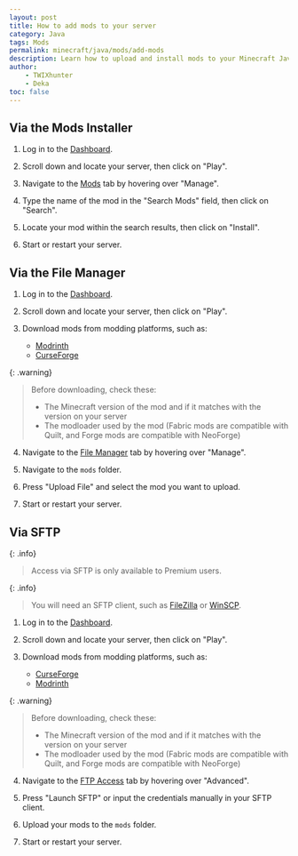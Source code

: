 ```yaml
---
layout: post
title: How to add mods to your server
category: Java
tags: Mods
permalink: minecraft/java/mods/add-mods
description: Learn how to upload and install mods to your Minecraft Java server.
author:
    - TWIXhunter
    - Deka
toc: false
---
```


## Via the Mods Installer

1. Log in to the [Dashboard](https://client.falixnodes.net/).

2. Scroll down and locate your server, then click on "Play".

3. Navigate to the [Mods](https://client.falixnodes.net/server/mods) tab by hovering over "Manage".

4. Type the name of the mod in the "Search Mods" field, then click on "Search".

5. Locate your mod within the search results, then click on "Install".

6. Start or restart your server.

## Via the File Manager

1. Log in to the [Dashboard](https://client.falixnodes.net/).

2. Scroll down and locate your server, then click on "Play".

3. Download mods from modding platforms, such as:
    - [Modrinth](https://modrinth.com/mods)
    - [CurseForge](https://www.curseforge.com/minecraft/search)

{: .warning}

> Before downloading, check these:
> - The Minecraft version of the mod and if it matches with the version on your server
> - The modloader used by the mod (Fabric mods are compatible with Quilt, and Forge mods are compatible with NeoForge)

4. Navigate to the [File Manager](https://client.falixnodes.net/server/filemanager) tab by hovering over "Manage".

5. Navigate to the `mods` folder.

6. Press "Upload File" and select the mod you want to upload.

7. Start or restart your server.

## Via SFTP

{: .info}

> Access via SFTP is only available to Premium users.

{: .info}

> You will need an SFTP client, such as [FileZilla](https://filezilla-project.org/download.php?type=client) or [WinSCP](https://winscp.net/eng/download.php).

1. Log in to the [Dashboard](https://client.falixnodes.net/).

2. Scroll down and locate your server, then click on "Play".

3. Download mods from modding platforms, such as:
    - [CurseForge](https://www.curseforge.com/minecraft/search)
    - [Modrinth](https://modrinth.com/mods)

{: .warning}

> Before downloading, check these:
> - The Minecraft version of the mod and if it matches with the version on your server
> - The modloader used by the mod (Fabric mods are compatible with Quilt, and Forge mods are compatible with NeoForge)

4. Navigate to the [FTP Access](https://client.falixnodes.net/server/sftp) tab by hovering over "Advanced".

5. Press "Launch SFTP" or input the credentials manually in your SFTP client.

6. Upload your mods to the `mods` folder.

7. Start or restart your server.
